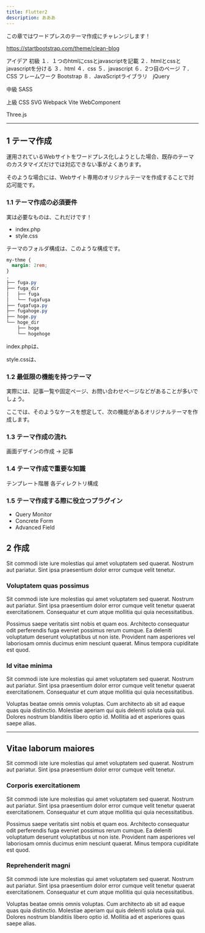 ```yaml
---
title: Flutter2
description: あああ 
---
```

この章ではワードプレスのテーマ作成にチャレンジします！

https://startbootstrap.com/theme/clean-blog


アイデア
初級
１．１つのhtmlにcssとjavascriptを記載
２．htmlとcssとjavascriptを分ける
３．html
４．css
５．javascript
６．2つ目のページ
７．CSS フレームワーク Bootstrap
８．JavaScriptライブラリ　jQuery

中級
SASS


上級
CSS
SVG
Webpack
Vite
WebComponent

Three.js


---
## 1 テーマ作成

運用されているWebサイトをワードプレス化しようとした場合、既存のテーマのカスタマイズだけでは対応できない事がよくあります。

そのような場合には、Webサイト専用のオリジナルテーマを作成することで対応可能です。

### 1.1 テーマ作成の必須要件

実は必要なものは、これだけです！

- index.php
- style.css

テーマのフォルダ構成は、このような構成です。

```css
my-thme {
  margin: 2rem;
}
.
├── fuga.py
├── fuga_dir
│   ├── fuga
│   └── fugafuga
├── fugafuga.py
├── fugahoge.py
├── hoge.py
└── hoge_dir
    ├── hoge
    └── hogehoge
```

index.phpは、

style.cssは、



### 1.2 最低限の機能を持つテーマ

実際には、記事一覧や固定ページ、お問い合わせページなどがあることが多いでしょう。

ここでは、そのようなケースを想定して、次の機能があるオリジナルテーマを作成します。

### 1.3 テーマ作成の流れ

画面デザインの作成 → 記事

### 1.4 テーマ作成で重要な知識

テンプレート階層
各ディレクトリ構成

### 1.5 テーマ作成する際に役立つプラグイン

- Query Monitor
- Concrete Form
- Advanced Field


## 2 作成

Sit commodi iste iure molestias qui amet voluptatem sed quaerat. Nostrum aut pariatur. Sint ipsa praesentium dolor error cumque velit tenetur.

### Voluptatem quas possimus

Sit commodi iste iure molestias qui amet voluptatem sed quaerat. Nostrum aut pariatur. Sint ipsa praesentium dolor error cumque velit tenetur quaerat exercitationem. Consequatur et cum atque mollitia qui quia necessitatibus.

Possimus saepe veritatis sint nobis et quam eos. Architecto consequatur odit perferendis fuga eveniet possimus rerum cumque. Ea deleniti voluptatum deserunt voluptatibus ut non iste. Provident nam asperiores vel laboriosam omnis ducimus enim nesciunt quaerat. Minus tempora cupiditate est quod.

### Id vitae minima

Sit commodi iste iure molestias qui amet voluptatem sed quaerat. Nostrum aut pariatur. Sint ipsa praesentium dolor error cumque velit tenetur quaerat exercitationem. Consequatur et cum atque mollitia qui quia necessitatibus.

Voluptas beatae omnis omnis voluptas. Cum architecto ab sit ad eaque quas quia distinctio. Molestiae aperiam qui quis deleniti soluta quia qui. Dolores nostrum blanditiis libero optio id. Mollitia ad et asperiores quas saepe alias.

---

## Vitae laborum maiores

Sit commodi iste iure molestias qui amet voluptatem sed quaerat. Nostrum aut pariatur. Sint ipsa praesentium dolor error cumque velit tenetur.

### Corporis exercitationem

Sit commodi iste iure molestias qui amet voluptatem sed quaerat. Nostrum aut pariatur. Sint ipsa praesentium dolor error cumque velit tenetur quaerat exercitationem. Consequatur et cum atque mollitia qui quia necessitatibus.

Possimus saepe veritatis sint nobis et quam eos. Architecto consequatur odit perferendis fuga eveniet possimus rerum cumque. Ea deleniti voluptatum deserunt voluptatibus ut non iste. Provident nam asperiores vel laboriosam omnis ducimus enim nesciunt quaerat. Minus tempora cupiditate est quod.

### Reprehenderit magni

Sit commodi iste iure molestias qui amet voluptatem sed quaerat. Nostrum aut pariatur. Sint ipsa praesentium dolor error cumque velit tenetur quaerat exercitationem. Consequatur et cum atque mollitia qui quia necessitatibus.

Voluptas beatae omnis omnis voluptas. Cum architecto ab sit ad eaque quas quia distinctio. Molestiae aperiam qui quis deleniti soluta quia qui. Dolores nostrum blanditiis libero optio id. Mollitia ad et asperiores quas saepe alias.
